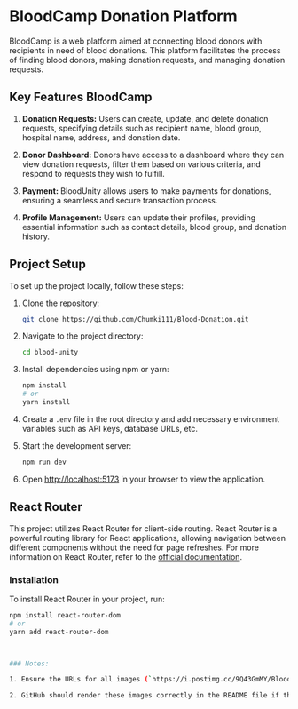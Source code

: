 # BloodCamp Donation Platform

BloodCamp is a web platform aimed at connecting blood donors with recipients in need of blood donations. This platform facilitates the process of finding blood donors, making donation requests, and managing donation requests.

## Key Features BloodCamp

1. **Donation Requests:** Users can create, update, and delete donation requests, specifying details such as recipient name, blood group, hospital name, address, and donation date.

2. **Donor Dashboard:** Donors have access to a dashboard where they can view donation requests, filter them based on various criteria, and respond to requests they wish to fulfill.

3. **Payment:** BloodUnity allows users to make payments for donations, ensuring a seamless and secure transaction process.

4. **Profile Management:** Users can update their profiles, providing essential information such as contact details, blood group, and donation history.

## Project Setup

To set up the project locally, follow these steps:

1. Clone the repository:
    ```bash
    git clone https://github.com/Chumki111/Blood-Donation.git
    ```

2. Navigate to the project directory:
    ```bash
    cd blood-unity
    ```

3. Install dependencies using npm or yarn:
    ```bash
    npm install
    # or
    yarn install
    ```

4. Create a `.env` file in the root directory and add necessary environment variables such as API keys, database URLs, etc.

5. Start the development server:
    ```bash
    npm run dev
    ```

6. Open [http://localhost:5173](http://localhost:5173) in your browser to view the application.

## React Router

This project utilizes React Router for client-side routing. React Router is a powerful routing library for React applications, allowing navigation between different components without the need for page refreshes.
For more information on React Router, refer to the [official documentation](https://reactrouter.com/en/main/start/tutorial).

### Installation

To install React Router in your project, run:

```bash
npm install react-router-dom
# or
yarn add react-router-dom



### Notes:

1. Ensure the URLs for all images (`https://i.postimg.cc/9Q43GmMY/Blood-Donation.png`, `https://i.postimg.cc/FRVx3z2Z/Blood-Donation-1.png`, `https://i.postimg.cc/W1x3fQgf/Blood-Donation-2.png`, `https://i.postimg.cc/GmhxzyXs/Blood-Donation-3.png`) are correct and accessible. You can test each link by opening it in a browser.

2. GitHub should render these images correctly in the README file if the URLs are valid. If the images still don't display, try using a different image hosting service or ensure there are no restrictions on image access.
